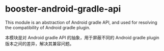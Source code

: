 # booster-android-gradle-api

This module is an abstraction of Android gradle API, and used for resolving the compatibility of Android gradle plugin.

本模块是对 Android gradle API 的抽象，用于屏蔽不同的 Android gradle plugin 版本之间的差异，解决其兼容问题。

